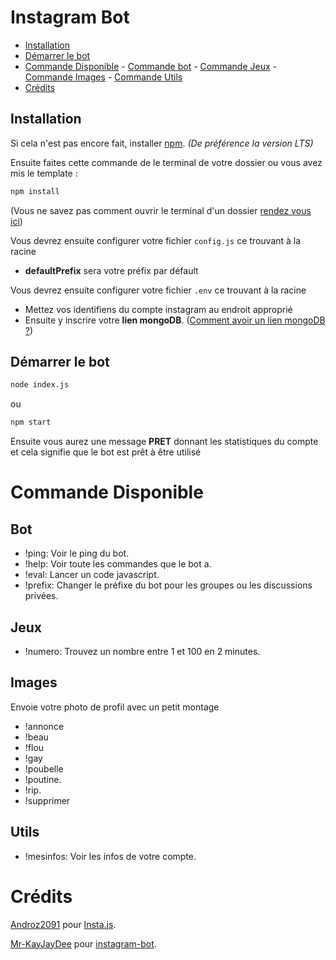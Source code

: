# Instagram Bot

-    [Installation](#Installation)
-    [Démarrer le bot](#Démarrer-le-bot)
-    [Commande Disponible](#Commande-Disponible)
    -    [Commande bot](#Bot)
    -    [Commande Jeux](#Jeux)
    -    [Commande Images](#Images)
    -    [Commande Utils](#Utils)
-    [Crédits](#Crédits)

## Installation

Si cela n'est pas encore fait, installer [npm](https://nodejs.org/fr/). *(De préférence la version LTS)*

Ensuite faites cette commande de le terminal de votre dossier ou vous avez mis le template :

```javascript
npm install
```
(Vous ne savez pas comment ouvrir le terminal d'un dossier [rendez vous ici](https://github.com/TheHuman00/bot-insta-template/blob/master/TERMINAL.md))

Vous devrez ensuite configurer votre fichier `config.js` ce trouvant à la racine
- **defaultPrefix** sera votre préfix par défault


Vous devrez ensuite configurer votre fichier `.env` ce trouvant à la racine
- Mettez vos identifiens du compte instagram au endroit approprié
- Ensuite y inscrire votre **lien mongoDB**. ([Comment avoir un lien mongoDB ?](https://github.com/TheHuman00/bot-insta-template/blob/master/MONGODB.md))


## Démarrer le bot

```bash
node index.js
```
ou
```bash
npm start
```
Ensuite vous aurez une message **PRET** donnant les statistiques du compte et cela signifie que le bot est prêt à être utilisé



# Commande Disponible

## Bot
- !ping: Voir le ping du bot.
- !help: Voir toute les commandes que le bot a.
- !eval: Lancer un code javascript.
- !prefix: Changer le préfixe du bot pour les groupes ou les discussions privées.

## Jeux
- !numero: Trouvez un nombre entre 1 et 100 en 2 minutes.

## Images 
Envoie votre photo de profil avec un petit montage

- !annonce
- !beau
- !flou
- !gay
- !poubelle
- !poutine.
- !rip.
- !supprimer

## Utils
- !mesinfos: Voir les infos de votre compte.


# Crédits

[Androz2091](https://github.com/Androz2091) pour [Insta.js](https://github.com/Androz2091/insta.js).

[Mr-KayJayDee](https://github.com/Mr-KayJayDee/) pour [instagram-bot](https://github.com/Mr-KayJayDee/instagram-bot).